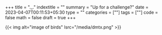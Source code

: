 +++
title = "._."
indextitle = ""
summary = "Up for a challenge?"
date = 2023-04-07T00:11:53+05:30
type = ""
categories = [""]
tags = [""]
code = false
math = false
draft = true
+++

{{< img alt="image of birds" lsrc="/media/dmtx.png" >}}
